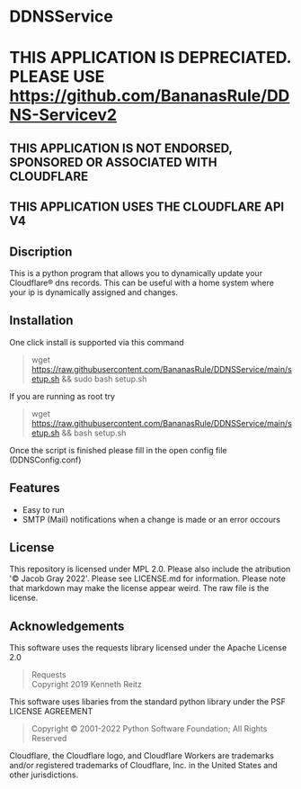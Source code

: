 # DDNSService
# THIS APPLICATION IS DEPRECIATED. PLEASE USE <https://github.com/BananasRule/DDNS-Servicev2>
## THIS APPLICATION IS NOT ENDORSED, SPONSORED OR ASSOCIATED WITH CLOUDFLARE
## THIS APPLICATION USES THE CLOUDFLARE API V4

## Discription
This is a python program that allows you to dynamically update your Cloudflare® dns records. This can be useful with a home system where your ip is dynamically assigned and changes. 

## Installation
One click install is supported via this command
> wget https://raw.githubusercontent.com/BananasRule/DDNSService/main/setup.sh && sudo bash setup.sh

If you are running as root try
> wget https://raw.githubusercontent.com/BananasRule/DDNSService/main/setup.sh && bash setup.sh

Once the script is finished please fill in the open config file (DDNSConfig.conf)


## Features
- Easy to run
- SMTP (Mail) notifications when a change is made or an error occours

## License
This repository is licensed under MPL 2.0. Please also include the atribution '© Jacob Gray 2022'.
Please see LICENSE.md for information. Please note that markdown may make the license appear weird. The raw file is the license. 

## Acknowledgements
This software uses the requests library licensed under the Apache License 2.0
> Requests <br>
> Copyright 2019 Kenneth Reitz

This software uses libaries from the standard python library under the PSF LICENSE AGREEMENT
> Copyright © 2001-2022 Python Software Foundation; All Rights Reserved 

Cloudflare, the Cloudflare logo, and Cloudflare Workers are trademarks and/or registered trademarks of Cloudflare, Inc. in the United States and other jurisdictions.



